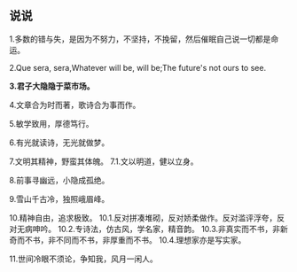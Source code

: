 
## 说说

1.多数的错与失，是因为不努力，不坚持，不挽留，然后催眠自己说一切都是命运。

2.Que sera, sera,Whatever will be, will be;The future's not ours to see.

<b>3.君子大隐隐于菜市场。</b>

4.文章合为时而著，歌诗合为事而作。

5.敏学致用，厚德笃行。

6.有光就读诗，无光就做梦。

7.文明其精神，野蛮其体魄。
7.1.文以明道，健以立身。

8.前事寻幽远，小隐成孤绝。

9.雪山千古冷，独照峨眉峰。

10.精神自由，追求极致。
10.1.反对拼凑堆砌，反对娇柔做作。反对滥评浮夸，反对无病呻吟。
10.2.专诗法，仿古风，学名家，精音韵。
10.3.非真实而不书，非新奇而不书，非不同而不书，非厚重而不书。
10.4.理想家亦是写实家。

11.世间冷眼不须论，争知我，风月一闲人。